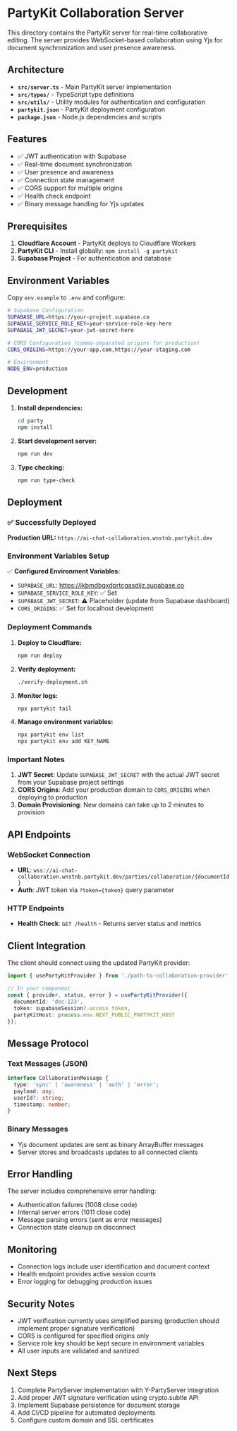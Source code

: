# PartyKit Collaboration Server

This directory contains the PartyKit server for real-time collaborative editing. The server provides WebSocket-based collaboration using Yjs for document synchronization and user presence awareness.

## Architecture

- **`src/server.ts`** - Main PartyKit server implementation
- **`src/types/`** - TypeScript type definitions
- **`src/utils/`** - Utility modules for authentication and configuration
- **`partykit.json`** - PartyKit deployment configuration
- **`package.json`** - Node.js dependencies and scripts

## Features

- ✅ JWT authentication with Supabase
- ✅ Real-time document synchronization
- ✅ User presence and awareness
- ✅ Connection state management
- ✅ CORS support for multiple origins
- ✅ Health check endpoint
- ✅ Binary message handling for Yjs updates

## Prerequisites

1. **Cloudflare Account** - PartyKit deploys to Cloudflare Workers
2. **PartyKit CLI** - Install globally: `npm install -g partykit`
3. **Supabase Project** - For authentication and database

## Environment Variables

Copy `env.example` to `.env` and configure:

```bash
# Supabase Configuration
SUPABASE_URL=https://your-project.supabase.co
SUPABASE_SERVICE_ROLE_KEY=your-service-role-key-here
SUPABASE_JWT_SECRET=your-jwt-secret-here

# CORS Configuration (comma-separated origins for production)
CORS_ORIGINS=https://your-app.com,https://your-staging.com

# Environment
NODE_ENV=production
```

## Development

1. **Install dependencies:**
   ```bash
   cd party
   npm install
   ```

2. **Start development server:**
   ```bash
   npm run dev
   ```

3. **Type checking:**
   ```bash
   npm run type-check
   ```

## Deployment

### ✅ Successfully Deployed

**Production URL:** `https://ai-chat-collaboration.wnstnb.partykit.dev`

### Environment Variables Setup

✅ **Configured Environment Variables:**
- `SUPABASE_URL`: https://ikbmdbgxdprtcgasdijz.supabase.co
- `SUPABASE_SERVICE_ROLE_KEY`: ✅ Set
- `SUPABASE_JWT_SECRET`: ⚠️ Placeholder (update from Supabase dashboard)
- `CORS_ORIGINS`: ✅ Set for localhost development

### Deployment Commands

1. **Deploy to Cloudflare:**
   ```bash
   npm run deploy
   ```

2. **Verify deployment:**
   ```bash
   ./verify-deployment.sh
   ```

3. **Monitor logs:**
   ```bash
   npx partykit tail
   ```

4. **Manage environment variables:**
   ```bash
   npx partykit env list
   npx partykit env add KEY_NAME
   ```

### Important Notes

1. **JWT Secret**: Update `SUPABASE_JWT_SECRET` with the actual JWT secret from your Supabase project settings
2. **CORS Origins**: Add your production domain to `CORS_ORIGINS` when deploying to production
3. **Domain Provisioning**: New domains can take up to 2 minutes to provision

## API Endpoints

### WebSocket Connection
- **URL**: `wss://ai-chat-collaboration.wnstnb.partykit.dev/parties/collaboration/{documentId}`
- **Auth**: JWT token via `?token={token}` query parameter

### HTTP Endpoints
- **Health Check**: `GET /health` - Returns server status and metrics

## Client Integration

The client should connect using the updated PartyKit provider:

```typescript
import { usePartyKitProvider } from './path-to-collaboration-provider';

// In your component
const { provider, status, error } = usePartyKitProvider({
  documentId: 'doc-123',
  token: supabaseSession?.access_token,
  partyKitHost: process.env.NEXT_PUBLIC_PARTYKIT_HOST
});
```

## Message Protocol

### Text Messages (JSON)
```typescript
interface CollaborationMessage {
  type: 'sync' | 'awareness' | 'auth' | 'error';
  payload: any;
  userId?: string;
  timestamp: number;
}
```

### Binary Messages
- Yjs document updates are sent as binary ArrayBuffer messages
- Server stores and broadcasts updates to all connected clients

## Error Handling

The server includes comprehensive error handling:
- Authentication failures (1008 close code)
- Internal server errors (1011 close code)
- Message parsing errors (sent as error messages)
- Connection state cleanup on disconnect

## Monitoring

- Connection logs include user identification and document context
- Health endpoint provides active session counts
- Error logging for debugging production issues

## Security Notes

- JWT verification currently uses simplified parsing (production should implement proper signature verification)
- CORS is configured for specified origins only
- Service role key should be kept secure in environment variables
- All user inputs are validated and sanitized

## Next Steps

1. Complete PartyServer implementation with Y-PartyServer integration
2. Add proper JWT signature verification using crypto.subtle API
3. Implement Supabase persistence for document storage
4. Add CI/CD pipeline for automated deployments
5. Configure custom domain and SSL certificates 